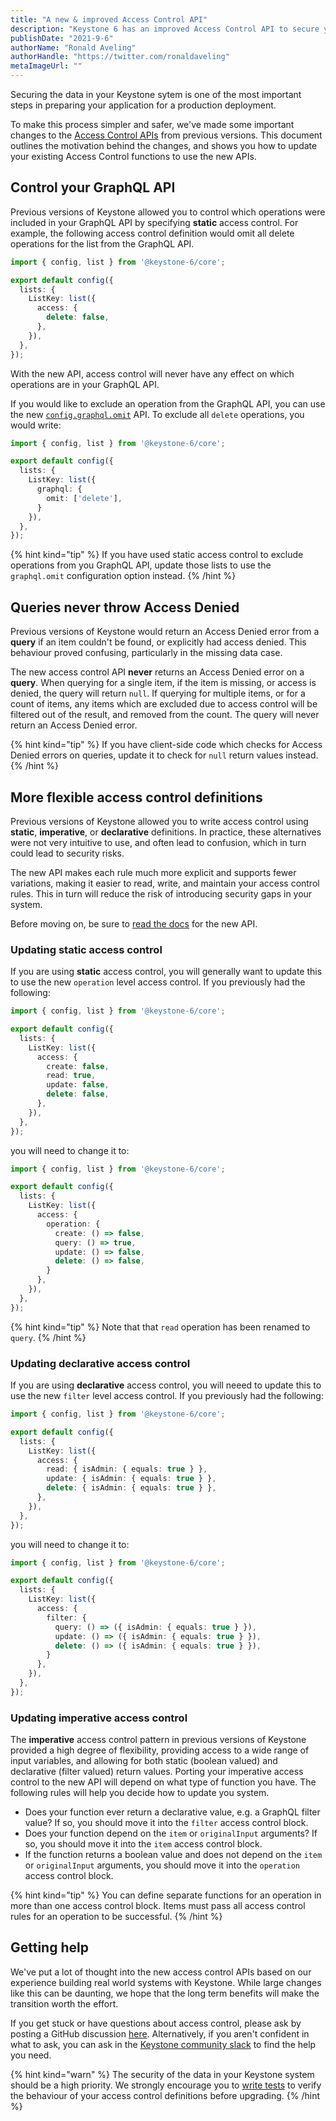 ```yaml
---
title: "A new & improved Access Control API"
description: "Keystone 6 has an improved Access Control API to secure your data."
publishDate: "2021-9-6"
authorName: "Ronald Aveling"
authorHandle: "https://twitter.com/ronaldaveling"
metaImageUrl: ""
---
```


Securing the data in your Keystone sytem is one of the most important steps in preparing your application for a production deployment.

To make this process simpler and safer, we've made some important changes to the [Access Control APIs](/docs/config/access-control) from previous versions.
This document outlines the motivation behind the changes, and shows you how to update your existing Access Control functions to use the new APIs.

## Control your GraphQL API

Previous versions of Keystone allowed you to control which operations were included in your GraphQL API by specifying **static** access control.
For example, the following access control definition would omit all delete operations for the list from the GraphQL API.

```typescript
import { config, list } from '@keystone-6/core';

export default config({
  lists: {
    ListKey: list({
      access: {
        delete: false,
      },
    }),
  },
});
```

With the new API, access control will never have any effect on which operations are in your GraphQL API.

If you would like to exclude an operation from the GraphQL API, you can use the new [`config.graphql.omit`](/docs/config/lists#graphql) API.
To exclude all `delete` operations, you would write:

```typescript
import { config, list } from '@keystone-6/core';

export default config({
  lists: {
    ListKey: list({
      graphql: {
        omit: ['delete'],
      }
    }),
  },
});
```

{% hint kind="tip" %}
If you have used static access control to exclude operations from you GraphQL API, update those lists to use the `graphql.omit` configuration option instead.
{% /hint %}

## Queries never throw Access Denied

Previous versions of Keystone would return an Access Denied error from a **query** if an item couldn't be found, or explicitly had access denied.
This behaviour proved confusing, particularly in the missing data case.

The new access control API **never** returns an Access Denied error on a **query**.
When querying for a single item, if the item is missing, or access is denied, the query will return `null`.
If querying for multiple items, or for a count of items, any items which are excluded due to access control will be filtered out of the result, and removed from the count.
The query will never return an Access Denied error.

{% hint kind="tip" %}
If you have client-side code which checks for Access Denied errors on queries, update it to check for `null` return values instead.
{% /hint %}

## More flexible access control definitions

Previous versions of Keystone allowed you to write access control using **static**, **imperative**, or **declarative** definitions.
In practice, these alternatives were not very intuitive to use, and often lead to confusion, which in turn could lead to security risks.

The new API makes each rule much more explicit and supports fewer variations, making it easier to read, write, and maintain your access control rules.
This in turn will reduce the risk of introducing security gaps in your system.

Before moving on, be sure to [read the docs](/docs/config/access-control) for the new API.

### Updating static access control

If you are using **static** access control, you will generally want to update this to use the new `operation` level access control.
If you previously had the following:

```typescript
import { config, list } from '@keystone-6/core';

export default config({
  lists: {
    ListKey: list({
      access: {
        create: false,
        read: true,
        update: false,
        delete: false,
      },
    }),
  },
});
```

you will need to change it to:

```typescript
import { config, list } from '@keystone-6/core';

export default config({
  lists: {
    ListKey: list({
      access: {
        operation: {
          create: () => false,
          query: () => true,
          update: () => false,
          delete: () => false,
        }
      },
    }),
  },
});
```

{% hint kind="tip" %}
Note that that `read` operation has been renamed to `query`.
{% /hint %}

### Updating declarative access control

If you are using **declarative** access control, you will neeed to update this to use the new `filter` level access control.
If you previously had the following:

```typescript
import { config, list } from '@keystone-6/core';

export default config({
  lists: {
    ListKey: list({
      access: {
        read: { isAdmin: { equals: true } },
        update: { isAdmin: { equals: true } },
        delete: { isAdmin: { equals: true } },
      },
    }),
  },
});
```

you will need to change it to:

```typescript
import { config, list } from '@keystone-6/core';

export default config({
  lists: {
    ListKey: list({
      access: {
        filter: {
          query: () => ({ isAdmin: { equals: true } }),
          update: () => ({ isAdmin: { equals: true } }),
          delete: () => ({ isAdmin: { equals: true } }),
        }
      },
    }),
  },
});
```

### Updating imperative access control

The **imperative** access control pattern in previous versions of Keystone provided a high degree of flexibility, providing access to a wide range of input variables, and allowing for both static (boolean valued) and declarative (filter valued) return values.
Porting your imperative access control to the new API will depend on what type of function you have.
The following rules will help you decide how to update you system.

- Does your function ever return a declarative value, e.g. a GraphQL filter value? If so, you should move it into the `filter` access control block.
- Does your function depend on the `item` or `originalInput` arguments? If so, you should move it into the `item` access control block.
- If the function returns a boolean value and does not depend on the `item` or `originalInput` arguments, you should move it into the `operation` access control block.

{% hint kind="tip" %}
You can define separate functions for an operation in more than one access control block. Items must pass all access control rules for an operation to be successful.
{% /hint %}

## Getting help

We've put a lot of thought into the new access control APIs based on our experience building real world systems with Keystone.
While large changes like this can be daunting, we hope that the long term benefits will make the transition worth the effort.

If you get stuck or have questions about access control, please ask by posting a GitHub discussion [here](https://github.com/keystonejs/keystone/discussions/new?category=questions).
Alternatively, if you aren't confident in what to ask, you can ask in the [Keystone community slack](https://community.keystonejs.com) to find the help you need.

{% hint kind="warn" %}
The security of the data in your Keystone system should be a high priority.
We strongly encourage you to [write tests](/docs/guides/testing) to verify the behaviour of your access control definitions before upgrading.
{% /hint %}
